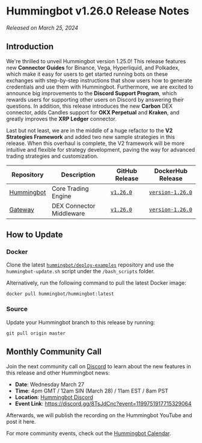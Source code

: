 # Hummingbot v1.26.0 Release Notes

*Released on March 25, 2024*

## Introduction

We're thrilled to unveil Hummingbot version 1.25.0! This release features new **Connector Guides** for Binance, Vega, Hyperliquid, and Polkadex, which make it easy for users to get started running bots on these exchanges with step-by-step instructions that show users how to generate credentials and use them with Hummingbot. Furthermore, we are excited to announce big improvements to the **Discord Support Program**, which rewards users for supporting other users on Discord by answering their questions. In addition, this release introduces the new **Carbon** DEX connector, adds Candles support for **OKX Perpetual** and **Kraken**, and greatly improves the **XRP Ledger** connector.

Last but not least, we are in the middle of a huge refactor to the **V2 Strategies Framework** and added two new sample strategies in this release. When this overhaul is complete, the V2 framework will be more intuitive and flexible for strategy development, paving the way for advanced trading strategies and customization.

| Repository | Description | GitHub Release | DockerHub Release |
|------------|-------------|----------------|-------------------|
| [Hummingbot](https://github.com/hummingbot/hummingbot) | Core Trading Engine | [`v1.26.0`](https://github.com/hummingbot/hummingbot/releases/tag/v1.26.0) | [`version-1.26.0`](https://hub.docker.com/r/hummingbot/hummingbot/tags?name=version-1.26.0) |
| [Gateway](https://github.com/hummingbot/gateway) | DEX Connector Middleware | [`v1.26.0`](https://github.com/hummingbot/gateway/releases/tag/v1.26.0) | [`version-1.26.0`](https://hub.docker.com/r/hummingbot/gateway/tags?name=version-1.26.0) |

## How to Update

### Docker

Clone the latest [`hummingbot/deploy-examples`](https://github.com/hummingbot/deploy-examples) repository and use the `hummingbot-update.sh` script under the `/bash_scripts` folder.

Alternatively, run the following command to pull the latest Docker image:

```
docker pull hummingbot/hummingbot:latest
```

### Source

Update your Hummingbot branch to this release by running:

```
git pull origin master
```

## Monthly Community Call

Join the next community call on [Discord](https://discord.gg/hummingbot) to learn about the new features in this release and other Hummingbot news:

* **Date**: Wednesday March 27
* **Time**: 4pm GMT / 12am SIN (March 28) / 11am EST / 8am PST 
* **Location**: [Hummingbot Discord](https://discord.gg/hummingbot)
* **Event Link**: <https://discord.gg/8TsJdCnc?event=1199751917715329064>

Afterwards, we will publish the recording on the Hummingbot YouTube and post it here.

For more community events, check out the [Hummingbot Calendar](https://www.notion.so/hummingbot-foundation/5c767683f80b45c4934aa8cf755a2ff5?v=4dd057ac162f49c9813e11cec0688204&pvs=4).



